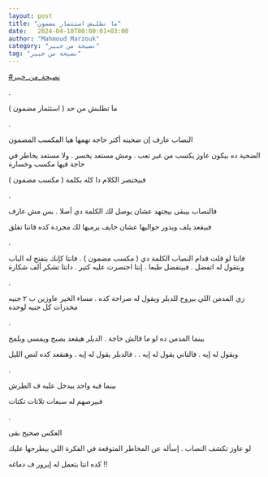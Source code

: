 ```yaml
---
layout: post
title: "ما تطلبش استثمار مضمون"
date:   2024-04-10T00:00:01+03:00
author: "Mahmoud Marzouk"
category: "نصيحة من خبير"
tag: "نصيحة من خبير"
---
```



[<u>\#نصيحة\_من\_خبير</u>](https://www.facebook.com/hashtag/%D9%86%D8%B5%D9%8A%D8%AD%D8%A9_%D9%85%D9%86_%D8%AE%D8%A8%D9%8A%D8%B1?__eep__=6&__cft__%5b0%5d=AZUJOCYCWleT1E4xcGGpAttZ7jDhAdOCi8qGYCI9Ogmug7ON4vLWoC0ANe-U7GHUTe90IGJqgNGqlODsCbWbNnhZX8D9zh59AEVFVPLVM9uteDc84uIYbQ4UNzldbOvN9vjeWOhLgE1gtgX5a8ArwSuqUhph9dB_qMDRwKBoalS2LNjszN40vJ9iBqH36DQ3wlQ&__tn__=*NK-R)

.

ما تطلبش من حد ( استثمار مضمون )

.

النصاب عارف إن ضحيته أكتر حاجة تهمها هيا المكسب
المضمون

الضحية ده بيكون عاوز يكسب من غير تعب . ومش مستعد يخسر .
ولا مستعد يخاطر في حاجة فيها مكسب وخسارة

فبيختصر الكلام دا كله بكلمة ( مكسب مضمون )

.

فالنصاب بيبقى بيجتهد عشان يوصل لك الكلمة دي أصلا . بس مش
عارف

فبيقعد يلف ويدور حواليها عشان خايف يرميها لك مجردة كده
فانتا تقلق

.

فانتا لو قلت قدام النصاب الكلمة دي ( مكسب مضمون ) .
فانتا كإنك بتفتح له الباب وبتقول له اتفضل . فبيتفضل طبعا . إنتا اختصرت
عليه كتير . دانتا تشكر ألف شكارة

.

زي المدمن اللي بيروح للديلر ويقول له صراحة كده . مساء
الخير عاوزين ب ٢ جنيه مخدرات كل جنيه لوحده

.

بينما المدمن ده لو ما قالش حاجة . الديلر هيقعد يصبح
ويمسي ويلمح

ويقول له إيه . فالتاني يقول له إيه . . فالديلر يقول له
إيه . وهنقعد كده لنص الليل

.

بينما فيه واحد بيدخل عليه ف الطرش

فبيرصهم له سبعات تلاتات تكتات

.

العكس صحيح بقى

لو عاوز تكشف النصاب . إسأله عن المخاطر المتوقعة في
الفكرة اللي بيطرحها عليك

كده انتا بتعمل له إيرور ف دماغه !!
